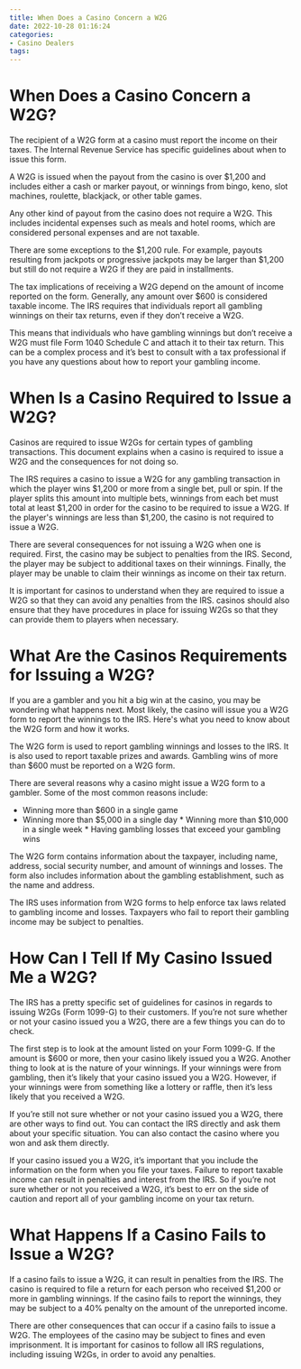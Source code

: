 ```yaml
---
title: When Does a Casino Concern a W2G
date: 2022-10-28 01:16:24
categories:
- Casino Dealers
tags:
---
```



#  When Does a Casino Concern a W2G?

The recipient of a W2G form at a casino must report the income on their taxes. The Internal Revenue Service has specific guidelines about when to issue this form.

A W2G is issued when the payout from the casino is over $1,200 and includes either a cash or marker payout, or winnings from bingo, keno, slot machines, roulette, blackjack, or other table games.

Any other kind of payout from the casino does not require a W2G. This includes incidental expenses such as meals and hotel rooms, which are considered personal expenses and are not taxable.

There are some exceptions to the $1,200 rule. For example, payouts resulting from jackpots or progressive jackpots may be larger than $1,200 but still do not require a W2G if they are paid in installments.

The tax implications of receiving a W2G depend on the amount of income reported on the form. Generally, any amount over $600 is considered taxable income. The IRS requires that individuals report all gambling winnings on their tax returns, even if they don’t receive a W2G.

This means that individuals who have gambling winnings but don’t receive a W2G must file Form 1040 Schedule C and attach it to their tax return. This can be a complex process and it’s best to consult with a tax professional if you have any questions about how to report your gambling income.

#  When Is a Casino Required to Issue a W2G?

Casinos are required to issue W2Gs for certain types of gambling transactions. This document explains when a casino is required to issue a W2G and the consequences for not doing so.

The IRS requires a casino to issue a W2G for any gambling transaction in which the player wins $1,200 or more from a single bet, pull or spin. If the player splits this amount into multiple bets, winnings from each bet must total at least $1,200 in order for the casino to be required to issue a W2G. If the player's winnings are less than $1,200, the casino is not required to issue a W2G.

There are several consequences for not issuing a W2G when one is required. First, the casino may be subject to penalties from the IRS. Second, the player may be subject to additional taxes on their winnings. Finally, the player may be unable to claim their winnings as income on their tax return.

It is important for casinos to understand when they are required to issue a W2G so that they can avoid any penalties from the IRS. casinos should also ensure that they have procedures in place for issuing W2Gs so that they can provide them to players when necessary.

#  What Are the Casinos Requirements for Issuing a W2G?

If you are a gambler and you hit a big win at the casino, you may be wondering what happens next. Most likely, the casino will issue you a W2G form to report the winnings to the IRS. Here's what you need to know about the W2G form and how it works.

The W2G form is used to report gambling winnings and losses to the IRS. It is also used to report taxable prizes and awards. Gambling wins of more than $600 must be reported on a W2G form.

There are several reasons why a casino might issue a W2G form to a gambler. Some of the most common reasons include:

* Winning more than $600 in a single game
 * Winning more than $5,000 in a single day * Winning more than $10,000 in a single week * Having gambling losses that exceed your gambling wins

The W2G form contains information about the taxpayer, including name, address, social security number, and amount of winnings and losses. The form also includes information about the gambling establishment, such as the name and address.

The IRS uses information from W2G forms to help enforce tax laws related to gambling income and losses. Taxpayers who fail to report their gambling income may be subject to penalties.

#  How Can I Tell If My Casino Issued Me a W2G?

The IRS has a pretty specific set of guidelines for casinos in regards to issuing W2Gs (Form 1099-G) to their customers. If you’re not sure whether or not your casino issued you a W2G, there are a few things you can do to check.

The first step is to look at the amount listed on your Form 1099-G. If the amount is $600 or more, then your casino likely issued you a W2G. Another thing to look at is the nature of your winnings. If your winnings were from gambling, then it’s likely that your casino issued you a W2G. However, if your winnings were from something like a lottery or raffle, then it’s less likely that you received a W2G.

If you’re still not sure whether or not your casino issued you a W2G, there are other ways to find out. You can contact the IRS directly and ask them about your specific situation. You can also contact the casino where you won and ask them directly.

If your casino issued you a W2G, it’s important that you include the information on the form when you file your taxes. Failure to report taxable income can result in penalties and interest from the IRS. So if you’re not sure whether or not you received a W2G, it’s best to err on the side of caution and report all of your gambling income on your tax return.

#  What Happens If a Casino Fails to Issue a W2G?

If a casino fails to issue a W2G, it can result in penalties from the IRS.  The casino is required to file a return for each person who received $1,200 or more in gambling winnings. If the casino fails to report the winnings, they may be subject to a 40% penalty on the amount of the unreported income.

There are other consequences that can occur if a casino fails to issue a W2G. The employees of the casino may be subject to fines and even imprisonment. It is important for casinos to follow all IRS regulations, including issuing W2Gs, in order to avoid any penalties.